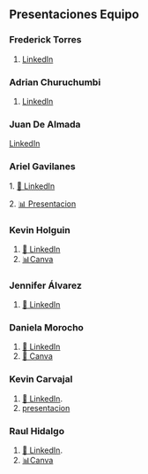 ## Presentaciones Equipo
### Frederick Torres
1. [LinkedIn](https://www.linkedin.com/in/frederick-damian-torres-cando-43a4b9325)

### Adrian Churuchumbi
1. [LinkedIn](https://www.linkedin.com/in/adrian-churuchumbi-4a952b181/)


### Juan De Almada
[LinkedIn](linkedin.com/in/juan-manuel-alejandro-de-almada-arteaga-464597350)
### Ariel Gavilanes
<p>
  1. <a href="https://www.linkedin.com/in/ariel-gavilanes-38283534b/">💼 LinkedIn</a>
</p>
<p>
  2. <a href="https://www.canva.com/design/DAGfAfFpLhI/p34IOJcU3MariUkHCc8eWg/edit?utm_content=DAGfAfFpLhI&utm_campaign=designshare&utm_medium=link2&utm_source=sharebutton">📊 Presentacion</a>
</p>

### Kevin Holguin
1. [💼 LinkedIn](https://www.linkedin.com/in/kevin-holguin-3b9577350)
2. [📊Canva](https://www.canva.com/design/DAGeFf6EWK0/n0KnGGnPXzgynx8Ypw78Cw/edit)

### Jennifer Álvarez
1. [💼 LinkedIn](http://www.linkedin.com/in/jennifer-alvarez-38b204351)

### Daniela Morocho

1. [💼 LinkedIn](www.linkedin.com/in/daniela-guadalupe-7933a42a8)
2. [💼 Canva](https://www.canva.com/design/DAGfAgLE64E/b9HrxzV3J0KnYSnZlWWJtQ/edit?utm_content=DAGfAgLE64E&utm_campaign=designshare&utm_medium=link2&utm_source=sharebutton)

### Kevin Carvajal
1. [💼 LinkedIn](https://www.linkedin.com/in/kevin-richard-carvajal-garcia-a87ba5225/).
2. [presentacion](https://gamma.app/docs/Pruebas-Unitarias-en-C-htnxdujvfo27g9q)

### Raul Hidalgo
1. [💼 LinkedIn](https://www.linkedin.com/in/raul-jesus-77032a283/).
2. [📊Canva](https://www.canva.com/design/DAGfB123ZAU/TlmhOPuPvR6DdY6jqjJdSQ/edit?locale=en)

